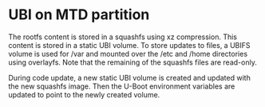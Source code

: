 # UBI on MTD partition

The rootfs content is stored in a squashfs using xz compression. This content is
stored in a static UBI volume. To store updates to files, a UBIFS volume is used
for /var and mounted over the /etc and /home directories using overlayfs. Note
that the remaining of the squashfs files are read-only.

During code update, a new static UBI volume is created and updated with the new
squashfs image. Then the U-Boot environment variables are updated to point to
the newly created volume.
